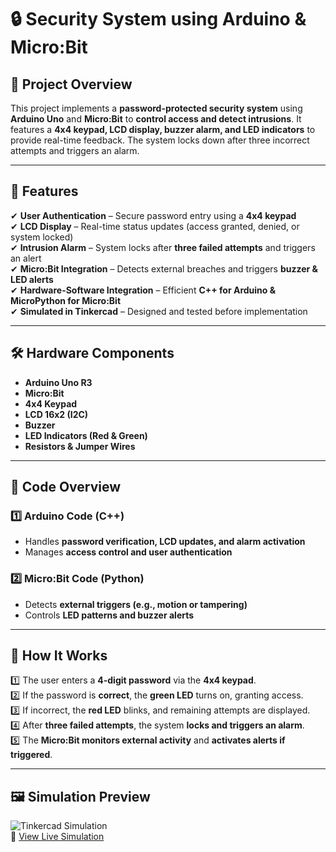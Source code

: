 # 🔒 Security System using Arduino & Micro:Bit

## 📌 Project Overview
This project implements a **password-protected security system** using **Arduino Uno** and **Micro:Bit** to **control access and detect intrusions**. It features a **4x4 keypad, LCD display, buzzer alarm, and LED indicators** to provide real-time feedback. The system locks down after three incorrect attempts and triggers an alarm.

---

## 🚀 Features
✔ **User Authentication** – Secure password entry using a **4x4 keypad**  
✔ **LCD Display** – Real-time status updates (access granted, denied, or system locked)  
✔ **Intrusion Alarm** – System locks after **three failed attempts** and triggers an alert  
✔ **Micro:Bit Integration** – Detects external breaches and triggers **buzzer & LED alerts**  
✔ **Hardware-Software Integration** – Efficient **C++ for Arduino & MicroPython for Micro:Bit**  
✔ **Simulated in Tinkercad** – Designed and tested before implementation  

---

## 🛠️ Hardware Components  
- **Arduino Uno R3**  
- **Micro:Bit**  
- **4x4 Keypad**  
- **LCD 16x2 (I2C)**  
- **Buzzer**  
- **LED Indicators (Red & Green)**  
- **Resistors & Jumper Wires**  

---

## 📜 Code Overview  
### **1️⃣ Arduino Code (C++)**  
- Handles **password verification, LCD updates, and alarm activation**  
- Manages **access control and user authentication**  

### **2️⃣ Micro:Bit Code (Python)**  
- Detects **external triggers (e.g., motion or tampering)**  
- Controls **LED patterns and buzzer alerts**  

---

## 🔧 How It Works  
1️⃣ The user enters a **4-digit password** via the **4x4 keypad**.  
2️⃣ If the password is **correct**, the **green LED** turns on, granting access.  
3️⃣ If incorrect, the **red LED** blinks, and remaining attempts are displayed.  
4️⃣ After **three failed attempts**, the system **locks and triggers an alarm**.  
5️⃣ The **Micro:Bit monitors external activity** and **activates alerts if triggered**.  

---

## 🖼️ Simulation Preview  
![Tinkercad Simulation](https://media-hosting.imagekit.io//8ced063cd5cd45a8/Screenshot%202025-02-16%20145655.png?Expires=1834318632&Key-Pair-Id=K2ZIVPTIP2VGHC&Signature=oY5Ts04e31eLW2LU5Mvm9hOuYwG75zGrFKm3wKwsrF8ZwMDWi29eM18sfB4i1L9EtMADhrwbNq4ucuj3Omp19ga8DvcbPSn2F4eFz3AjeHxdwPvFslvowx3~RgsPPEgKXrVIEd6k0qSWPn6GEXI~L7H23i3HJulziWwZrtGazSKU2NFp-1hPfecx5Vq7wa268o94uCiZ6o3hsTRaqEspXFEfjuLWaz9y9wsfWCMVmPAYFZyR~04ypkWacKRmIHNJT49atVrq8xC3dNuywqfHDEuTZON875fFszAKGp0eCpvTvaj6n34yIH7SyzTH7dJbr7XEJrRFu4Yos9CfOS6j0Q__)  
🔗 [View Live Simulation](https://www.tinkercad.com/things/jT9wteNn0GJ-graduation-project-security-system-)  

